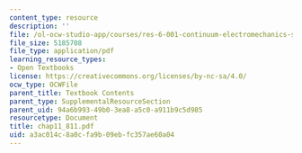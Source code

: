 ```yaml
---
content_type: resource
description: ''
file: /ol-ocw-studio-app/courses/res-6-001-continuum-electromechanics-spring-2009/a3ac014c8a0cfa9b09ebfc357ae60a04_chap11_811.pdf
file_size: 5185708
file_type: application/pdf
learning_resource_types:
- Open Textbooks
license: https://creativecommons.org/licenses/by-nc-sa/4.0/
ocw_type: OCWFile
parent_title: Textbook Contents
parent_type: SupplementalResourceSection
parent_uid: 94a6b993-49b0-3ea8-a5c0-a911b9c5d985
resourcetype: Document
title: chap11_811.pdf
uid: a3ac014c-8a0c-fa9b-09eb-fc357ae60a04
---
```

